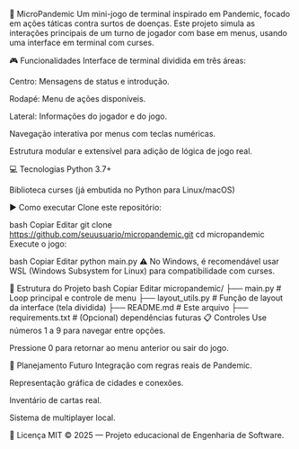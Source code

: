 🦠 MicroPandemic
Um mini-jogo de terminal inspirado em Pandemic, focado em ações táticas contra surtos de doenças. Este projeto simula as interações principais de um turno de jogador com base em menus, usando uma interface em terminal com curses.

🎮 Funcionalidades
Interface de terminal dividida em três áreas:

Centro: Mensagens de status e introdução.

Rodapé: Menu de ações disponíveis.

Lateral: Informações do jogador e do jogo.

Navegação interativa por menus com teclas numéricas.

Estrutura modular e extensível para adição de lógica de jogo real.

💻 Tecnologias
Python 3.7+

Biblioteca curses (já embutida no Python para Linux/macOS)

▶️ Como executar
Clone este repositório:

bash
Copiar
Editar
git clone https://github.com/seuusuario/micropandemic.git
cd micropandemic
Execute o jogo:

bash
Copiar
Editar
python main.py
⚠️ No Windows, é recomendável usar WSL (Windows Subsystem for Linux) para compatibilidade com curses.

🧱 Estrutura do Projeto
bash
Copiar
Editar
micropandemic/
├── main.py                 # Loop principal e controle de menu
├── layout_utils.py         # Função de layout da interface (tela dividida)
├── README.md               # Este arquivo
├── requirements.txt        # (Opcional) dependências futuras
📋 Controles
Use números 1 a 9 para navegar entre opções.

Pressione 0 para retornar ao menu anterior ou sair do jogo.

📌 Planejamento Futuro
Integração com regras reais de Pandemic.

Representação gráfica de cidades e conexões.

Inventário de cartas real.

Sistema de multiplayer local.

📝 Licença
MIT © 2025 — Projeto educacional de Engenharia de Software.
